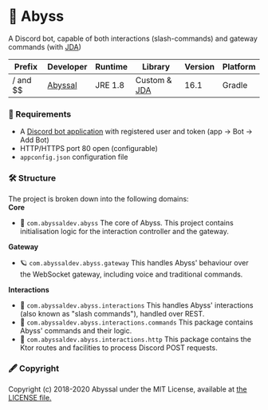 # 💚 Abyss
A Discord bot, capable of both interactions (slash-commands) and gateway commands (with [JDA](https://github.com/DV8FromTheWorld/JDA))
  
| Prefix     | Developer | Runtime   | Library                                    | Version | Platform |
|------------|-----------|--------------------|--------------------------------------------|-|-|
| / and $$    | [Abyssal](https://github.com/abyssal) | JRE 1.8 | Custom & [JDA](https://github.com/DV8FromTheWorld/JDA) | 16.1 | Gradle |
  
### 👮‍ Requirements
- A [Discord bot application](https://discordapp.com/developers/applications/) with registered user and token (app -> Bot -> Add Bot)
- HTTP/HTTPS port 80 open (configurable)
- `appconfig.json` configuration file

### 🛠 Structure
The project is broken down into the following domains:     
**Core** 
- 💚 `com.abyssaldev.abyss` The core of Abyss. This project contains initialisation logic for the interaction controller and the gateway.

**Gateway**  
- 🪐 `com.abyssaldev.abyss.gateway` This handles Abyss' behaviour over the WebSocket gateway, including voice and traditional commands.
  
**Interactions**
- 🤝 `com.abyssaldev.abyss.interactions` This handles Abyss' interactions (also known as "slash commands"), handled over REST.  
- 🎫 `com.abyssaldev.abyss.interactions.commands` This package contains Abyss' commands and their logic.  
- 🧼 `com.abyssaldev.abyss.interactions.http` This package contains the Ktor routes and facilities to process Discord POST requests.
  
### 🖋 Copyright
Copyright (c) 2018-2020 Abyssal under the MIT License, available at [the LICENSE file.](LICENSE.md)  
